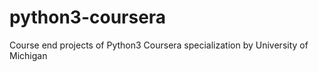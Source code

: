 # python3-coursera
Course end projects of Python3 Coursera specialization by University of Michigan
